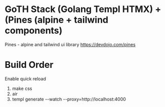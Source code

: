 # GoTH Stack (Golang Templ HTMX) + (Pines (alpine + tailwind components)
Pines - alpine and tailwind ui library https://devdojo.com/pines

# Build Order
Enable quick reload
1. make css
2. air
3. templ generate --watch --proxy=http://localhost:4000

# 

